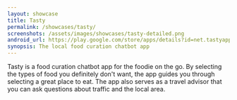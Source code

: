 ```yaml
---
layout: showcase
title: Tasty
permalink: /showcases/tasty/
screenshots: /assets/images/showcases/tasty-detailed.png
android_url: https://play.google.com/store/apps/details?id=net.tastyapp.tasty&hl=en
synopsis: The local food curation chatbot app
---
```

Tasty is a food curation chatbot app for the foodie on the go. By
selecting the types of food you definitely don't want, the app guides
you through selecting a great place to eat. The app also serves as a
travel advisor that you can ask questions about traffic and the local
area.
